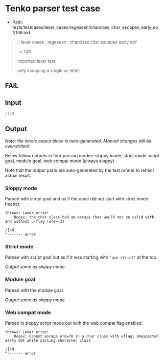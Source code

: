 # Tenko parser test case

- Path: tests/testcases/lexer_cases/regexesn/charclass_char_escapes_early_eof/109.md

> :: lexer cases : regexesn : charclass char escapes early eof
>
> ::> 109
>
> Imported lexer test
>
> only escaping a single uc letter

## FAIL

## Input

`````js
/[\N
`````

## Output

_Note: the whole output block is auto-generated. Manual changes will be overwritten!_

Below follow outputs in four parsing modes: sloppy mode, strict mode script goal, module goal, web compat mode (always sloppy).

Note that the output parts are auto-generated by the test runner to reflect actual result.

### Sloppy mode

Parsed with script goal and as if the code did not start with strict mode header.

`````
throws: Lexer error!
    Regex: the char class had an escape that would not be valid with and without u-flag (ord=-2)

/[\N
^------- error
`````

### Strict mode

Parsed with script goal but as if it was starting with `"use strict"` at the top.

_Output same as sloppy mode._

### Module goal

Parsed with the module goal.

_Output same as sloppy mode._

### Web compat mode

Parsed in sloppy script mode but with the web compat flag enabled.

`````
throws: Lexer error!
    Regex: Cannot escape ord=78 in a char class with uflag; Unexpected early EOF while parsing character class

/[\N
^------- error
`````

